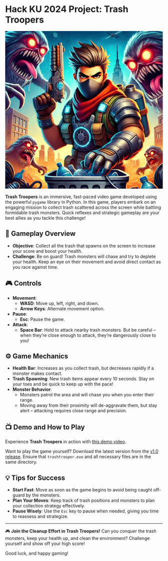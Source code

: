# Hack KU 2024 Project: Trash Troopers

<p align="center">
  <img src="banner.png" alt="Trash Troopers Banner">
</p>

**Trash Troopers** is an immersive, fast-paced video game developed using the powerful `pygame` library in Python. In this game, players embark on an engaging mission to collect trash scattered across the screen while battling formidable trash monsters. Quick reflexes and strategic gameplay are your best allies as you tackle this challenge!

## 🌟 Gameplay Overview
- **Objective**: Collect all the trash that spawns on the screen to increase your score and boost your health.
- **Challenge**: Be on guard! Trash monsters will chase and try to deplete your health. Keep an eye on their movement and avoid direct contact as you race against time.

## 🎮 Controls
- **Movement**:
  - **WASD**: Move up, left, right, and down.
  - **Arrow Keys**: Alternate movement option.
- **Pause**:
  - **Esc**: Pause the game.
- **Attack**:
  - **Space Bar**: Hold to attack nearby trash monsters. But be careful – when they’re close enough to attack, they’re dangerously close to you!

## ⚙️ Game Mechanics
- **Health Bar**: Increases as you collect trash, but decreases rapidly if a monster makes contact.
- **Trash Spawning**: New trash items appear every 10 seconds. Stay on your toes and be quick to keep up with the pace!
- **Monster Behavior**:
  - Monsters patrol the area and will chase you when you enter their range.
  - Moving away from their proximity will de-aggravate them, but stay alert – attacking requires close range and precision.

## 📺 Demo and How to Play
Experience **Trash Troopers** in action with [this demo video](https://youtu.be/BwHD54nCl7g).

Want to play the game yourself? Download the latest version from the [v1.0 release](https://github.com/manees-singh/TrashTrooper/releases/tag/v1.0). Ensure that `trashtrooper.exe` and all necessary files are in the same directory.

## 💡 Tips for Success
- **Start Fast**: Move as soon as the game begins to avoid being caught off-guard by the monsters.
- **Plan Your Moves**: Keep track of trash positions and monsters to plan your collection strategy effectively.
- **Pause Wisely**: Use the `Esc` key to pause when needed, giving you time to reassess and strategize.

---

🎮 **Join the Cleanup Effort in Trash Troopers!**
Can you conquer the trash monsters, keep your health up, and clean the environment? Challenge yourself and show off your high score!

Good luck, and happy gaming!
